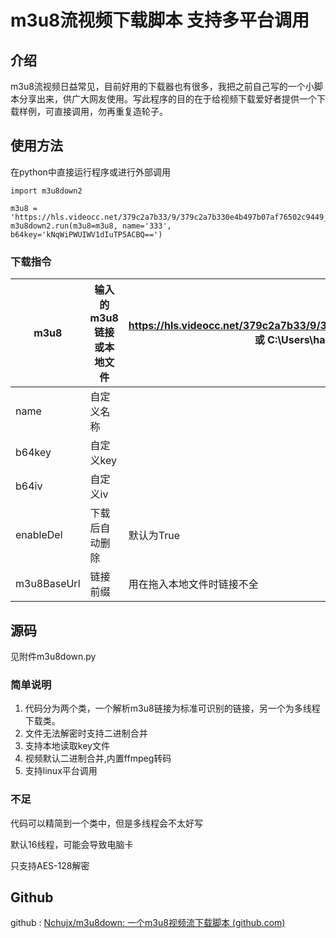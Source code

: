 # m3u8流视频下载脚本 支持多平台调用

## 介绍

m3u8流视频日益常见，目前好用的下载器也有很多，我把之前自己写的一个小脚本分享出来，供广大网友使用。写此程序的目的在于给视频下载爱好者提供一个下载样例，可直接调用，勿再重复造轮子。

## 使用方法

在python中直接运行程序或进行外部调用

```
import m3u8down2

m3u8 = 'https://hls.videocc.net/379c2a7b33/9/379c2a7b330e4b497b07af76502c9449_1.m3u8'
m3u8down2.run(m3u8=m3u8, name='333', b64key='kNqWiPWUIWV1dIuTP5ACBQ==')
```

### 下载指令

| m3u8        | 输入的m3u8链接或本地文件 | https://hls.videocc.net/379c2a7b33/9/379c2a7b330e4b497b07af76502c9449_1.m3u8 或 C:\Users\happy\Downloads\v.f230 |
| ----------- | ------------------------ | ------------------------------------------------------------ |
| name        | 自定义名称               |                                                              |
| b64key      | 自定义key                |                                                              |
| b64iv       | 自定义iv                 |                                                              |
| enableDel   | 下载后自动删除           | 默认为True                                                   |
| m3u8BaseUrl | 链接前缀                 | 用在拖入本地文件时链接不全                                   |

## 源码

见附件m3u8down.py

### 简单说明

1. 代码分为两个类，一个解析m3u8链接为标准可识别的链接，另一个为多线程下载类。
2. 文件无法解密时支持二进制合并
3. 支持本地读取key文件
4. 视频默认二进制合并,内置ffmpeg转码
5. 支持linux平台调用



### 不足

代码可以精简到一个类中，但是多线程会不太好写

默认16线程，可能会导致电脑卡

只支持AES-128解密

## Github

github : [Nchujx/m3u8down: 一个m3u8视频流下载脚本 (github.com)](https://github.com/Nchujx/m3u8down/)

